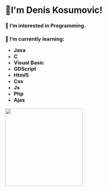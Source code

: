 <div>
  <h1>👋I'm Denis Kosumovic!</h1>
  <h3>👀 I’m interested in Programming.</h3>
  <h3>🌱 I’m currently learning:
    <ul>
      <li>Java</li>
      <li>C</li>
      <li>Visual Basic</li>
      <li>GDScript</li>
      <li>Html5</li>
      <li>Css</li>
      <li>Js</li>
      <li>Php</li>
      <li>Ajax</li>
    </ul>
   </h3>
  <img src="https://camo.githubusercontent.com/2309797487e5e969659a3b545c96151807b04120a9cc2985f632ec94ba00c9f3/68747470733a2f2f6d656469612e67697068792e636f6d2f6d656469612f53576f536b4e36447854737a71494b4571762f67697068792e676966" width="250px">
</div>

